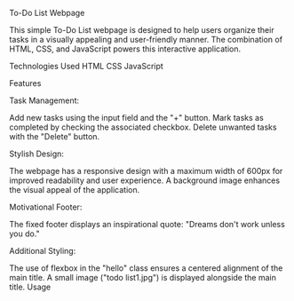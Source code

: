 To-Do List Webpage

This simple To-Do List webpage is designed to help users organize their tasks in a visually appealing and user-friendly manner. The combination of HTML, CSS, and JavaScript powers this interactive application.

Technologies Used
HTML
CSS
JavaScript

Features

Task Management:

Add new tasks using the input field and the "+" button.
Mark tasks as completed by checking the associated checkbox.
Delete unwanted tasks with the "Delete" button.

Stylish Design:

The webpage has a responsive design with a maximum width of 600px for improved readability and user experience.
A background image enhances the visual appeal of the application.

Motivational Footer:

The fixed footer displays an inspirational quote: "Dreams don't work unless you do."

Additional Styling:

The use of flexbox in the "hello" class ensures a centered alignment of the main title.
A small image ("todo list1.jpg") is displayed alongside the main title.
Usage

